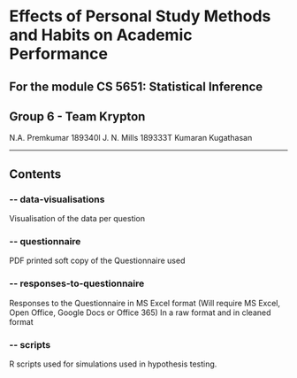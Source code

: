 # Effects of Personal Study Methods and Habits on Academic Performance

## For the module CS 5651: Statistical Inference

## Group 6 - Team Krypton 

N.A. Premkumar 189340l
J. N. Mills 189333T
Kumaran Kugathasan

______________________________________________________________________

## Contents

### -- data-visualisations

Visualisation of the data per question

### -- questionnaire

PDF printed soft copy of the Questionnaire used

### -- responses-to-questionnaire

Responses to the Questionnaire in MS Excel format (Will require MS Excel, Open Office, Google Docs or Office 365)
In a raw format and in cleaned format

### -- scripts

R scripts used for simulations used in hypothesis testing.
